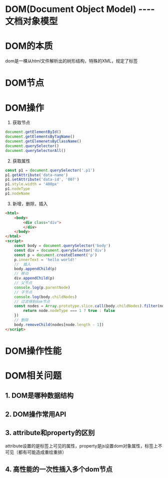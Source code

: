 <!--
 * @Author: your name
 * @Date: 2020-03-12 21:25:38
 * @LastEditTime: 2020-03-14 21:56:23
 * @LastEditors: Please set LastEditors
 * @Description: In User Settings Edit
 * @FilePath: /web_study/src/前端基础/JavaScript基础/js-web-api.md
 -->
# DOM(Document Object Model) ---- 文档对象模型

# DOM的本质
dom是一棵从html文件解析出的树形结构，特殊的XML，规定了标签

# DOM节点

# DOM操作
1. 获取节点
```javascript
document.getElementById()
document.getElementsByTagName()
document.getElemenetsByClassName()
document.querySelector()
document.querySelectorAll()
```
2. 获取属性
```javascript
const p1 = document.querySelector('.p1')
p1.getAttribute('data-name')
p1.setAttribute('data-id', '007')
p1.style.width = '400px'
p1.nodeType
p1.nodeName
```

3. 新增，删除，插入
```html
<html>
    <body>
        <div class="div">
        </div>
    </body>
</html>
<script>
    const body = document.querySelector('body')
    const div = document.querySelector('div')
    const p = document.createElement('p')
    p.innerText = 'hello world!'
    //  插入
    body.appendChild(p)
    // 移动
    div.appendChild(p)
    // 父节点
    console.log(p.parentNode)
    // 子节点
    console.log(body.childNodes)
    // 过滤得到dom节点
    const nodes = Array.prototype.slice.call(body.childNodes).filter(node => {
        return node.nodeType === 1 ? true : false
    })
    // 删除
    body.removeChild(nodes[node.length - 1])
</script>
```
# DOM操作性能



# DOM相关问题
## 1. DOM是哪种数据结构

## 2. DOM操作常用API

## 3. attribute和property的区别
attribute设置的是标签上可见的属性，property是js设置dom对象属性，标签上不可见（都有可能造成重绘重排）
## 4. 高性能的一次性插入多个dom节点

